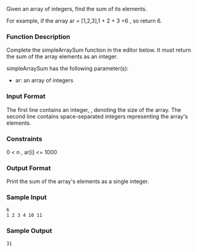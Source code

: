 Given an array of integers, find the sum of its elements.

For example, if the array ar = [1,2,3],1 + 2 + 3 =6 , so return 6.

### Function Description

Complete the simpleArraySum function in the editor below. It must return the sum of the array elements as an integer.

simpleArraySum has the following parameter(s):

* ar: an array of integers

### Input Format

The first line contains an integer, , denoting the size of the array. 
The second line contains  space-separated integers representing the array's elements.

### Constraints
0 < n , ar[i] <= 1000

### Output Format

Print the sum of the array's elements as a single integer.

### Sample Input
```
6
1 2 3 4 10 11
```

### Sample Output
```
31
```